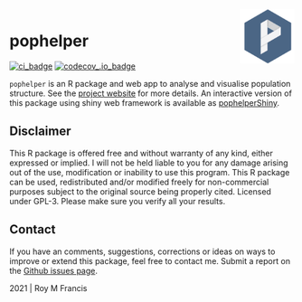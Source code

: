 <img src="man/figures/logo.png" align="right" width="96" height="96">

# pophelper

[![ci_badge](https://github.com/royfrancis/pophelper/workflows/build/badge.svg)](https://github.com/royfrancis/pophelper/actions?workflow=build) [![codecov_.io_badge](https://codecov.io/github/royfrancis/pophelper/coverage.svg?branch=master)](https://codecov.io/github/royfrancis/pophelper?branch=master)

`pophelper` is an R package and web app to analyse and visualise population structure. See the [project website](http://royfrancis.github.io/pophelper/) for more details. An interactive version of this package using shiny web framework is available as [pophelperShiny](https://github.com/royfrancis/pophelperShiny).

## Disclaimer

This R package is offered free and without warranty of any kind, either expressed or implied. I will not be held liable to you for any damage arising out of the use, modification or inability to use this program. This R package can be used, redistributed and/or modified freely for non-commercial purposes subject to the original source being properly cited. Licensed under GPL-3. Please make sure you verify all your results.  

## Contact

If you have an comments, suggestions, corrections or ideas on ways to improve or extend this package, feel free to contact me. Submit a report on the [Github issues page](https://github.com/royfrancis/pophelper/issues).  

2021 | Roy M Francis  
